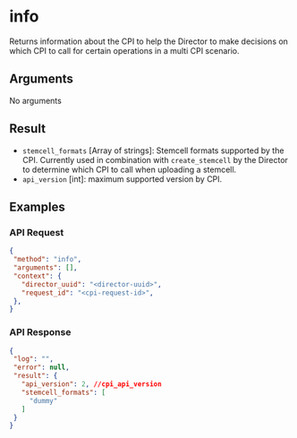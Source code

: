 # info

Returns information about the CPI to help the Director to make decisions on which CPI to call for certain operations in a multi CPI scenario.


## Arguments

No arguments


## Result

 * `stemcell_formats` [Array of strings]: Stemcell formats supported by the CPI. Currently used in combination with `create_stemcell` by the Director to determine which CPI to call when uploading a stemcell.
 * `api_version` [int]: maximum supported version by CPI.

## Examples

### API Request

```json
{
 "method": "info",
 "arguments": [],
 "context": {
   "director_uuid": "<director-uuid>",
   "request_id": "<cpi-request-id>",
 },
}
```

### API Response

```json
{
 "log": "",
 "error": null,
 "result": {
   "api_version": 2, //cpi_api_version
   "stemcell_formats": [
     "dummy"
   ]
 }
}
```
